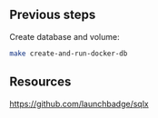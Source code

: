 ## Previous steps

Create database and volume:

```bash
make create-and-run-docker-db
```

## Resources

<https://github.com/launchbadge/sqlx>
